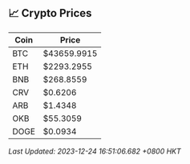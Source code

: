## 📈 Crypto Prices

| Coin | Price |
| ---- | ----- |
| BTC | $43659.9915 |
| ETH | $2293.2955 |
| BNB | $268.8559 |
| CRV | $0.6206 |
| ARB | $1.4348 |
| OKB | $55.3059 |
| DOGE | $0.0934 |

_Last Updated: 2023-12-24 16:51:06.682 +0800 HKT_